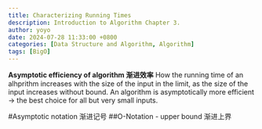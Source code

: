 ```yaml
---
title: Characterizing Running Times
description: Introduction to Algorithm Chapter 3.
author: yoyo
date: 2024-07-28 11:33:00 +0800
categories: [Data Structure and Algorithm, Algorithm]
tags: [BigO]
---
```


**Asymptotic efficiency of algorithm 渐进效率**
How the running time of an alhprithm increases with the size of the input in the limit, as the size of the input increases without bound.
An algorithm is asymptotically more efficient -> the best choice for all but very small inputs.

#Asymptotic notation 渐进记号
##O-Notation - upper bound 渐进上界

